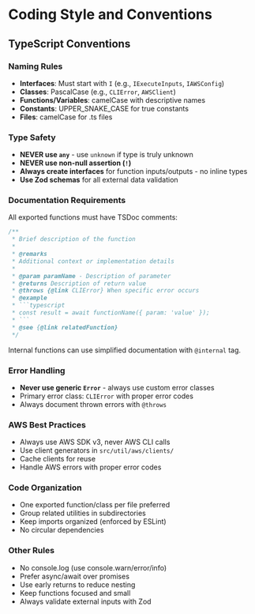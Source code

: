 # Coding Style and Conventions

## TypeScript Conventions

### Naming Rules
- **Interfaces**: Must start with `I` (e.g., `IExecuteInputs`, `IAWSConfig`)
- **Classes**: PascalCase (e.g., `CLIError`, `AWSClient`)
- **Functions/Variables**: camelCase with descriptive names
- **Constants**: UPPER_SNAKE_CASE for true constants
- **Files**: camelCase for .ts files

### Type Safety
- **NEVER use `any`** - use `unknown` if type is truly unknown
- **NEVER use non-null assertion (`!`)**
- **Always create interfaces** for function inputs/outputs - no inline types
- **Use Zod schemas** for all external data validation

### Documentation Requirements
All exported functions must have TSDoc comments:
```typescript
/**
 * Brief description of the function
 *
 * @remarks
 * Additional context or implementation details
 *
 * @param paramName - Description of parameter
 * @returns Description of return value
 * @throws {@link CLIError} When specific error occurs
 * @example
 * ```typescript
 * const result = await functionName({ param: 'value' });
 * ```
 * @see {@link relatedFunction}
 */
```

Internal functions can use simplified documentation with `@internal` tag.

### Error Handling
- **Never use generic `Error`** - always use custom error classes
- Primary error class: `CLIError` with proper error codes
- Always document thrown errors with `@throws`

### AWS Best Practices
- Always use AWS SDK v3, never AWS CLI calls
- Use client generators in `src/util/aws/clients/`
- Cache clients for reuse
- Handle AWS errors with proper error codes

### Code Organization
- One exported function/class per file preferred
- Group related utilities in subdirectories
- Keep imports organized (enforced by ESLint)
- No circular dependencies

### Other Rules
- No console.log (use console.warn/error/info)
- Prefer async/await over promises
- Use early returns to reduce nesting
- Keep functions focused and small
- Always validate external inputs with Zod